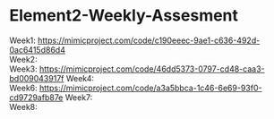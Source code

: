 # Element2-Weekly-Assesment 
 Week1: https://mimicproject.com/code/c190eeec-9ae1-c636-492d-0ac6415d86d4  
 Week2:  
 Week3: https://mimicproject.com/code/46dd5373-0797-cd48-caa3-bd009043917f 
 Week4:  
 Week6: https://mimicproject.com/code/a3a5bbca-1c46-6e69-93f0-cd9729afb87e 
 Week7:  
 Week8:  
